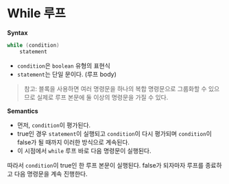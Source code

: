 # While 루프

**Syntax**

```java
while (condition)
    statement
```

- `condition`은 `boolean` 유형의 표현식
- `statement`는 단일 문이다. (루프 body)

> 참고: 블록을 사용하면 여러 명령문을 하나의 복합 명령문으로 그룹화할 수 있으므로 실제로 루프 본문에 둘 이상의 명령문을 가질 수 있다.


**Semantics**
- 먼저, `condition`이 평가된다.
- true인 경우 `statement`이 실행되고 `condition`이 다시 평가되며 `condition`이 false가 될 때까지 이러한 방식으로 계속된다.
- 이 시점에서 `while` 루프 바로 다음 명령문이 실행된다.

따라서 `condition`이 true인 한 루프 본문이 실행된다. false가 되자마자 루프를 종료하고 다음 명령문을 계속 진행한다.